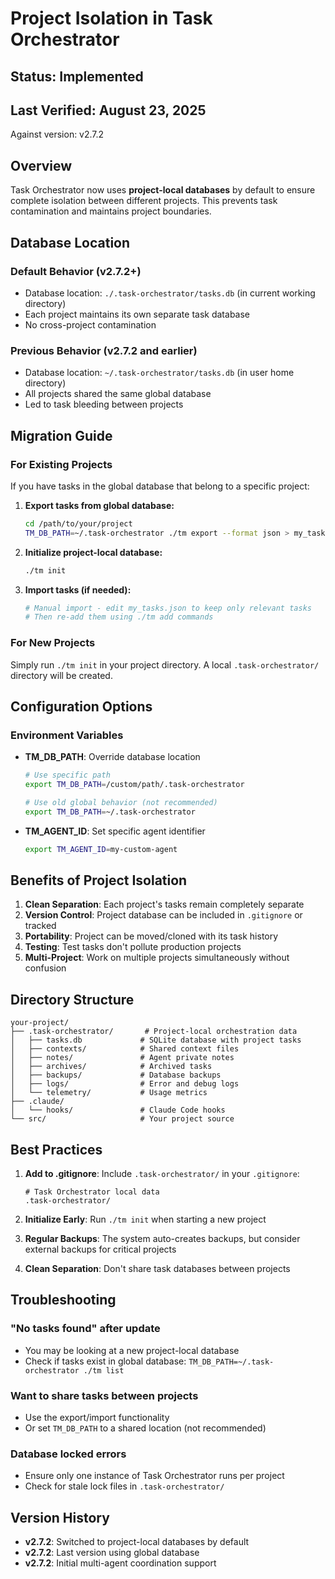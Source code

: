 # Project Isolation in Task Orchestrator

## Status: Implemented
## Last Verified: August 23, 2025
Against version: v2.7.2

## Overview
Task Orchestrator now uses **project-local databases** by default to ensure complete isolation between different projects. This prevents task contamination and maintains project boundaries.

## Database Location

### Default Behavior (v2.7.2+)
- Database location: `./.task-orchestrator/tasks.db` (in current working directory)
- Each project maintains its own separate task database
- No cross-project contamination

### Previous Behavior (v2.7.2 and earlier)
- Database location: `~/.task-orchestrator/tasks.db` (in user home directory)  
- All projects shared the same global database
- Led to task bleeding between projects

## Migration Guide

### For Existing Projects
If you have tasks in the global database that belong to a specific project:

1. **Export tasks from global database:**
   ```bash
   cd /path/to/your/project
   TM_DB_PATH=~/.task-orchestrator ./tm export --format json > my_tasks.json
   ```

2. **Initialize project-local database:**
   ```bash
   ./tm init
   ```

3. **Import tasks (if needed):**
   ```bash
   # Manual import - edit my_tasks.json to keep only relevant tasks
   # Then re-add them using ./tm add commands
   ```

### For New Projects
Simply run `./tm init` in your project directory. A local `.task-orchestrator/` directory will be created.

## Configuration Options

### Environment Variables

- **TM_DB_PATH**: Override database location
  ```bash
  # Use specific path
  export TM_DB_PATH=/custom/path/.task-orchestrator
  
  # Use old global behavior (not recommended)
  export TM_DB_PATH=~/.task-orchestrator
  ```

- **TM_AGENT_ID**: Set specific agent identifier
  ```bash
  export TM_AGENT_ID=my-custom-agent
  ```

## Benefits of Project Isolation

1. **Clean Separation**: Each project's tasks remain completely separate
2. **Version Control**: Project database can be included in `.gitignore` or tracked
3. **Portability**: Project can be moved/cloned with its task history
4. **Testing**: Test tasks don't pollute production projects
5. **Multi-Project**: Work on multiple projects simultaneously without confusion

## Directory Structure

```
your-project/
├── .task-orchestrator/       # Project-local orchestration data
│   ├── tasks.db             # SQLite database with project tasks
│   ├── contexts/            # Shared context files
│   ├── notes/               # Agent private notes
│   ├── archives/            # Archived tasks
│   ├── backups/             # Database backups
│   ├── logs/                # Error and debug logs
│   └── telemetry/           # Usage metrics
├── .claude/
│   └── hooks/               # Claude Code hooks
└── src/                     # Your project source
```

## Best Practices

1. **Add to .gitignore**: Include `.task-orchestrator/` in your `.gitignore`:
   ```gitignore
   # Task Orchestrator local data
   .task-orchestrator/
   ```

2. **Initialize Early**: Run `./tm init` when starting a new project

3. **Regular Backups**: The system auto-creates backups, but consider external backups for critical projects

4. **Clean Separation**: Don't share task databases between projects

## Troubleshooting

### "No tasks found" after update
- You may be looking at a new project-local database
- Check if tasks exist in global database: `TM_DB_PATH=~/.task-orchestrator ./tm list`

### Want to share tasks between projects
- Use the export/import functionality
- Or set `TM_DB_PATH` to a shared location (not recommended)

### Database locked errors
- Ensure only one instance of Task Orchestrator runs per project
- Check for stale lock files in `.task-orchestrator/`

## Version History

- **v2.7.2**: Switched to project-local databases by default
- **v2.7.2**: Last version using global database
- **v2.7.2**: Initial multi-agent coordination support